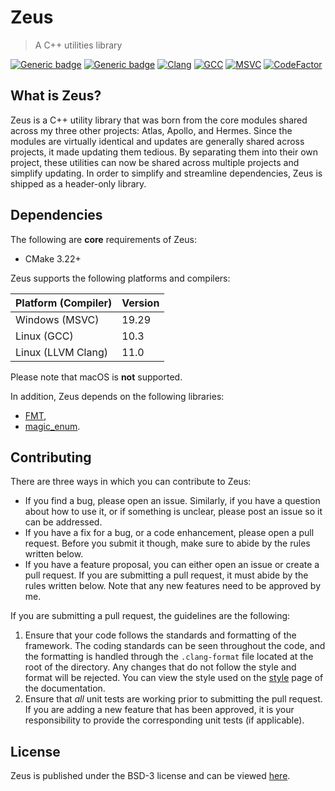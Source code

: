 # Zeus

> A C++ utilities library

[![Generic badge](https://img.shields.io/badge/License-BSD3-blue)](LICENSE)
[![Generic badge](https://img.shields.io/badge/Language-C++20-red.svg)](https://en.wikipedia.org/wiki/C%2B%2B17)
[![Clang](https://github.com/marovira/zeus/actions/workflows/clang.yml/badge.svg)](https://github.com/marovira/zeus/actions/workflows/clang.yml)
[![GCC](https://github.com/marovira/zeus/actions/workflows/gcc.yml/badge.svg)](https://github.com/marovira/zeus/actions/workflows/gcc.yml)
[![MSVC](https://github.com/marovira/zeus/actions/workflows/msvc.yml/badge.svg)](https://github.com/marovira/zeus/actions/workflows/msvc.yml)
[![CodeFactor](https://www.codefactor.io/repository/github/marovira/zeus/badge/master)](https://www.codefactor.io/repository/github/marovira/zeus/overview/master)

## What is Zeus?

Zeus is a C++ utility library that was born from the core modules shared across
my three other projects: Atlas, Apollo, and Hermes. Since the modules are
virtually identical and updates are generally shared across projects, it made
updating them tedious. By separating them into their own project, these
utilities can now be shared across multiple projects and simplify updating. In
order to simplify and streamline dependencies, Zeus is shipped as a header-only
library.

## Dependencies

The following are **core** requirements of Zeus:

* CMake 3.22+

Zeus supports the following platforms and compilers:

| Platform (Compiler) | Version |
|---------------------|---------|
| Windows (MSVC) | 19.29 |
| Linux (GCC) | 10.3 |
| Linux (LLVM Clang) | 11.0 |

Please note that macOS is **not** supported.

In addition, Zeus depends on the following libraries:

* [FMT](https://github.com/fmtlib/fmt),
* [magic_enum](https://github.com/Neargye/magic_enum).

## Contributing

There are three ways in which you can contribute to Zeus:

* If you find a bug, please open an issue. Similarly, if you have a question
  about how to use it, or if something is unclear, please post an issue so it
  can be addressed.
* If you have a fix for a bug, or a code enhancement, please open a pull
  request. Before you submit it though, make sure to abide by the rules written
  below.
* If you have a feature proposal, you can either open an issue or create a pull
  request. If you are submitting a pull request, it must abide by the rules
  written below. Note that any new features need to be approved by me.

If you are submitting a pull request, the guidelines are the following:

1. Ensure that your code follows the standards and formatting of the framework.
   The coding standards can be seen throughout the code, and the formatting is
   handled through the `.clang-format` file located at the root of the
   directory. Any changes that do not follow the style and format will be
   rejected. You can view the style used on the
   [style](https://marovira.github.io/zeus/style/) page of the documentation.
2. Ensure that *all* unit tests are working prior to submitting the pull
   request. If you are adding a new feature that has been approved, it is your
   responsibility to provide the corresponding unit tests (if applicable). 

## License

Zeus is published under the BSD-3 license and can be viewed
[here](https://github.com/marovira/zeus/blob/master/LICENSE).

